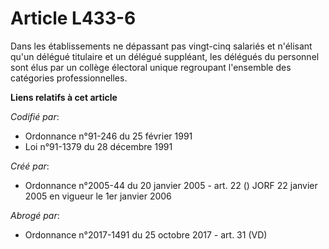 # Article L433-6

Dans les établissements ne dépassant pas vingt-cinq salariés et n'élisant qu'un délégué titulaire et un délégué suppléant,
les délégués du personnel sont élus par un collège électoral unique regroupant l'ensemble des catégories professionnelles.

**Liens relatifs à cet article**

_Codifié par_:

  - Ordonnance n°91-246 du 25 février 1991
  - Loi n°91-1379 du 28 décembre 1991

_Créé par_:

  - Ordonnance n°2005-44 du 20 janvier 2005 - art. 22 () JORF 22 janvier 2005 en vigueur le 1er janvier 2006

_Abrogé par_:

  - Ordonnance n°2017-1491 du 25 octobre 2017 - art. 31 (VD)
